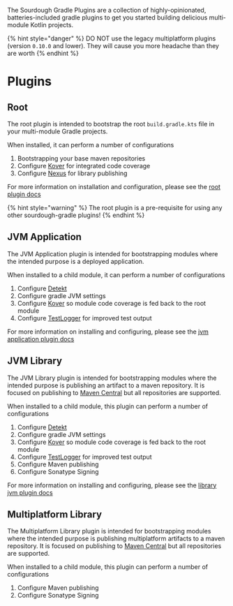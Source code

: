 The Sourdough Gradle Plugins are a collection of highly-opinionated, batteries-included gradle plugins to get you
started building delicious multi-module Kotlin projects.

{% hint style="danger" %}
DO NOT use the legacy multiplatform plugins (version `0.10.0` and lower). They will cause you more headache than they
are worth
{% endhint %}

# Plugins

## Root

The root plugin is intended to bootstrap the root `build.gradle.kts` file in your multi-module Gradle projects.

When installed, it can perform a number of configurations

1. Bootstrapping your base maven repositories
2. Configure [Kover](https://github.com/Kotlin/kotlinx-kover) for integrated code coverage
3. Configure [Nexus](https://www.sonatype.com/products/nexus-repository) for library publishing

For more information on installation and configuration, please see the [root plugin docs](plugins/plugin_root.md)

{% hint style="warning" %}
The root plugin is a pre-requisite for using any other sourdough-gradle plugins!
{% endhint %}

## JVM Application

The JVM Application plugin is intended for bootstrapping modules where the intended purpose is a deployed application.

When installed to a child module, it can perform a number of configurations

1. Configure [Detekt](https://detekt.dev)
2. Configure gradle JVM settings
3. Configure [Kover](https://github.com/Kotlin/kotlinx-kover) so module code coverage is fed back to the root module
4. Configure [TestLogger](https://github.com/radarsh/gradle-test-logger-plugin) for improved test output

For more information on installing and configuring, please see
the [jvm application plugin docs](plugins/plugin_application_jvm.md)

## JVM Library

The JVM Library plugin is intended for bootstrapping modules where the intended purpose is publishing an artifact to a
maven repository. It is focused on publishing to [Maven Central](https://search.maven.org/) but all repositories are
supported.

When installed to a child module, this plugin can perform a number of configurations

1. Configure [Detekt](https://detekt.dev)
2. Configure gradle JVM settings
3. Configure [Kover](https://github.com/Kotlin/kotlinx-kover) so module code coverage is fed back to the root module
4. Configure [TestLogger](https://github.com/radarsh/gradle-test-logger-plugin) for improved test output
5. Configure Maven publishing
6. Configure Sonatype Signing

For more information on installing and configuring, please see
the [library jvm plugin docs](plugins/plugin_library_jvm.md)

## Multiplatform Library

The Multiplatform Library plugin is intended for bootstrapping modules where the intended purpose is publishing
multiplatform artifacts to a maven repository. It is focused on publishing to [Maven Central](https://search.maven.org/)
but all repositories are supported.

When installed to a child module, this plugin can perform a number of configurations

1. Configure Maven publishing
2. Configure Sonatype Signing